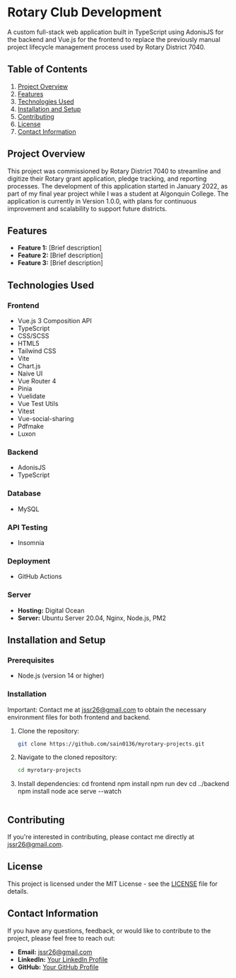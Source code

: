 # Rotary Club Development

A custom full-stack web application built in TypeScript using AdonisJS for the backend and Vue.js for the frontend to replace the previously manual project lifecycle management process used by Rotary District 7040.

## Table of Contents

1. [Project Overview](#project-overview)
2. [Features](#features)
3. [Technologies Used](#technologies-used)
4. [Installation and Setup](#installation-and-setup)
5. [Contributing](#contributing)
6. [License](#license)
7. [Contact Information](#contact-information)

## Project Overview

This project was commissioned by Rotary District 7040 to streamline and digitize their Rotary grant application, pledge tracking, and reporting processes. The development of this application started in January 2022, as part of my final year project while I was a student at Algonquin College. The application is currently in Version 1.0.0, with plans for continuous improvement and scalability to support future districts.

## Features

- **Feature 1:** [Brief description]
- **Feature 2:** [Brief description]
- **Feature 3:** [Brief description]

## Technologies Used

### Frontend

- Vue.js 3 Composition API
- TypeScript
- CSS/SCSS
- HTML5
- Tailwind CSS
- Vite
- Chart.js
- Naive UI
- Vue Router 4
- Pinia
- Vuelidate
- Vue Test Utils
- Vitest
- Vue-social-sharing
- Pdfmake
- Luxon

### Backend

- AdonisJS
- TypeScript

### Database

- MySQL

### API Testing

- Insomnia

### Deployment

- GitHub Actions

### Server

- **Hosting:** Digital Ocean
- **Server:** Ubuntu Server 20.04, Nginx, Node.js, PM2

## Installation and Setup

### Prerequisites

- Node.js (version 14 or higher)

### Installation

Important: Contact me at jssr26@gmail.com to obtain the necessary environment files for both frontend and backend.

1. Clone the repository:

   ```bash
   git clone https://github.com/sain0136/myrotary-projects.git

   ```

2. Navigate to the cloned repository:

   ```bash
   cd myrotary-projects

   ```

3. Install dependencies:
   cd frontend
   npm install
   npm run dev
   cd ../backend
   npm install
   node ace serve --watch
   ```

   ```

## Contributing

If you're interested in contributing, please contact me directly at [jssr26@gmail.com](mailto:jssr26@gmail.com).

## License

This project is licensed under the MIT License - see the [LICENSE](LICENSE) file for details.

## Contact Information

If you have any questions, feedback, or would like to contribute to the project, please feel free to reach out:

- **Email:** [jssr26@gmail.com](mailto:jssr26@gmail.com)
- **LinkedIn:** [Your LinkedIn Profile](https://www.linkedin.com/in/sebastien-saintrose/)
- **GitHub:** [Your GitHub Profile](https://github.com/sain0136)
